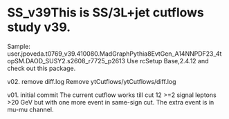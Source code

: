 # SS_v39This is SS/3L+jet cutflows study v39.
Sample: user.jpoveda.t0769_v39.410080.MadGraphPythia8EvtGen_A14NNPDF23_4topSM.DAOD_SUSY2.s2608_r7725_p2613
Use rcSetup Base,2.4.12 and check out this package.

v02. remove diff.log
Remove ytCutflows/ytCutflows/diff.log

v01. initial commit
The current cutflow works till cut 12  >=2 signal leptons >20 GeV but with one more event in same-sign cut. The extra event is in mu-mu channel.
